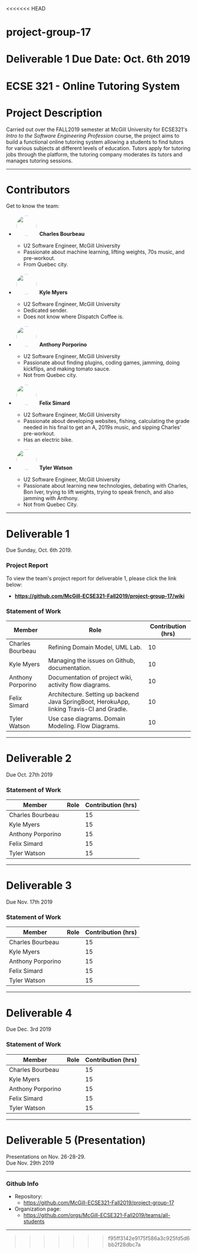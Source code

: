 <<<<<<< HEAD
# project-group-17
Deliverable 1
Due Date: Oct. 6th 2019
=======
# **ECSE 321 - Online Tutoring System**

# Project Description

Carried out over the FALL2019 semester at McGill University for ECSE321's *Intro to the Software Engineering Profession* course, the project aims to build a functional online tutoring system allowing a students to find tutors for various subjects at different levels of education. Tutors apply for tutoring jobs through the platform, the tutoring company moderates its tutors and manages tutoring sessions.

---

# Contributors

Get to know the team:


* <img src="https://raw.githubusercontent.com/McGill-ECSE321-Fall2019/project-group-17/master/photos/charles.png?token=AE26HBRADFAKIED3PJ2DS2C5SX4SK" style="border-radius:50%;border:2px white solid;margin:2px;" width="55"> **Charles Bourbeau**
  * U2 Software Engineer, McGill University
  * Passionate about machine learning, lifting weights, 70s music, and pre-workout.
  * From Quebec city.


* <img src="https://raw.githubusercontent.com/McGill-ECSE321-Fall2019/project-group-17/master/photos/kyle.png?token=AE26HBWJRKMFN5PCXXU4X6K5SX4VQ" style="border-radius:50%;border:2px white solid;margin:2px;" width="55" height="55"> **Kyle Myers**
  * U2 Software Engineer, McGill University
  * Dedicated sender.
  * Does not know where Dispatch Coffee is.


* <img src="https://raw.githubusercontent.com/McGill-ECSE321-Fall2019/project-group-17/master/photos/anthony.png?token=AE26HBQTVX6QDVBNBAJ454C5SX4BK" style="border-radius:50%;border:2px white solid;margin:2px;" width="55"> **Anthony Porporino**
  * U2 Software Engineer, McGill University
  * Passionate about finding plugins, coding games, jamming, doing kickflips, and making tomato sauce.
  * Not from Quebec city.


* <img src="https://raw.githubusercontent.com/McGill-ECSE321-Fall2019/project-group-17/master/photos/felix.jpeg?token=AE26HBSA2SVFSMDSQXWKVWK5SX4UA" style="border-radius:50%;border:2px white solid;margin:2px;" width="55"> **Felix Simard**
  * U2 Software Engineer, McGill University
  * Passionate about developing websites, fishing, calculating the grade needed in his final to get an A, 2019s music, and sipping Charles' pre-workout.
  * Has an electric bike.


* <img src="https://raw.githubusercontent.com/McGill-ECSE321-Fall2019/project-group-17/master/photos/tyler.png?token=AE26HBRV6ZR5M5VDHEWNM4S5SX4YG" style="border-radius:50%;border:2px white solid;margin:2px;" width="55"> **Tyler Watson**
  * U2 Software Engineer, McGill University
  * Passionate about learning new technologies, debating with Charles, Bon Iver, trying to lift weights, trying to speak french, and also jamming with Anthony.
  * Not from Quebec City.


---

# Deliverable 1

Due Sunday, Oct. 6th 2019. 


### Project Report

To view the team's project report for deliverable 1, please click the link below:
* **https://github.com/McGill-ECSE321-Fall2019/project-group-17/wiki**

### Statement of Work



| Member        | Role  | Contribution (hrs)  |
| ------------- |-------------| -----|
| Charles Bourbeau     | Refining Domain Model, UML Lab. | 10 |
| Kyle Myers      |   Managing the issues on Github, documentation.    |   10 |
| Anthony Porporino |  Documentation of project wiki, activity flow diagrams.   |    10 |
| Felix Simard |   Architecture. Setting up backend Java SpringBoot, HerokuApp, linking Travis-CI and Gradle.   |    10 |
| Tyler Watson |    Use case diagrams. Domain Modeling. Flow Diagrams.   |    10 |


---

# Deliverable 2

Due Oct. 27th 2019

### Statement of Work



| Member        | Role  | Contribution (hrs)  |
| ------------- |-------------| -----|
| Charles Bourbeau     |  | 15 |
| Kyle Myers      |       |   15 |
| Anthony Porporino |       |    15 |
| Felix Simard |       |    15 |
| Tyler Watson |       |    15 |


---

# Deliverable 3

Due Nov. 17th 2019

### Statement of Work



| Member        | Role  | Contribution (hrs)  |
| ------------- |-------------| -----|
| Charles Bourbeau     |  | 15 |
| Kyle Myers      |       |   15 |
| Anthony Porporino |       |    15 |
| Felix Simard |       |    15 |
| Tyler Watson |       |    15 |


---

# Deliverable 4

Due Dec. 3rd 2019

### Statement of Work



| Member        | Role  | Contribution (hrs)  |
| ------------- |-------------| -----|
| Charles Bourbeau     |  | 15 |
| Kyle Myers      |       |   15 |
| Anthony Porporino |       |    15 |
| Felix Simard |       |    15 |
| Tyler Watson |       |    15 |


---

# Deliverable 5 (Presentation)

Presentations on Nov. 26-28-29.\
Due Nov. 29th 2019




---

### Github Info
* Repository:
  * https://github.com/McGill-ECSE321-Fall2019/project-group-17
* Organization page:
  * https://github.com/orgs/McGill-ECSE321-Fall2019/teams/all-students

---
>>>>>>> f95ff3142e9175f586a3c925fd5d6bb2f28dbc7a
